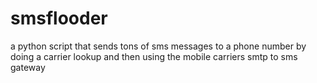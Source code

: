 # smsflooder
a python script that sends tons of sms messages to a phone number  by doing a carrier lookup and then using the mobile carriers smtp to sms gateway
